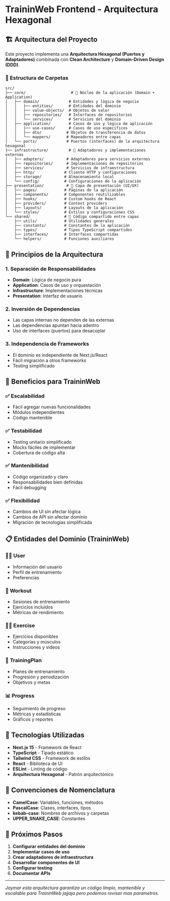 # TraininWeb Frontend - Arquitectura Hexagonal

## 🏗️ Arquitectura del Proyecto

Este proyecto implementa una **Arquitectura Hexagonal (Puertos y Adaptadores)** combinada con **Clean Architecture** y **Domain-Driven Design (DDD)**.

### 📁 Estructura de Carpetas

```
src/
├── core/                    # 🎯 Núcleo de la aplicación (Domain + Application)
│   ├── domain/             # Entidades y lógica de negocio
│   │   ├── entities/       # Entidades del dominio
│   │   ├── value-objects/  # Objetos de valor
│   │   ├── repositories/   # Interfaces de repositorios
│   │   └── services/       # Servicios del dominio
│   ├── application/        # Casos de uso y lógica de aplicación
│   │   ├── use-cases/      # Casos de uso específicos
│   │   ├── dto/           # Objetos de transferencia de datos
│   │   └── mappers/       # Mapeadores entre capas
│   └── ports/             # Puertos (interfaces) de la arquitectura hexagonal
├── infrastructure/         # 🔌 Adaptadores y implementaciones externas
│   ├── adapters/          # Adaptadores para servicios externos
│   ├── repositories/      # Implementaciones de repositorios
│   ├── services/          # Servicios de infraestructura
│   ├── http/             # Cliente HTTP y configuraciones
│   ├── storage/          # Almacenamiento local
│   └── config/           # Configuraciones de la aplicación
├── presentation/          # 🎨 Capa de presentación (UI/UX)
│   ├── pages/            # Páginas de la aplicación
│   ├── components/       # Componentes reutilizables
│   ├── hooks/            # Custom hooks de React
│   ├── providers/        # Context providers
│   ├── layouts/          # Layouts de la aplicación
│   └── styles/           # Estilos y configuraciones CSS
└── shared/               # 🔄 Código compartido entre capas
    ├── utils/            # Utilidades generales
    ├── constants/        # Constantes de la aplicación
    ├── types/            # Tipos TypeScript compartidos
    ├── interfaces/       # Interfaces compartidas
    └── helpers/          # Funciones auxiliares
```

## 🎯 Principios de la Arquitectura

### 1. **Separación de Responsabilidades**
- **Domain**: Lógica de negocio pura
- **Application**: Casos de uso y orquestación
- **Infrastructure**: Implementaciones técnicas
- **Presentation**: Interfaz de usuario

### 2. **Inversión de Dependencias**
- Las capas internas no dependen de las externas
- Las dependencias apuntan hacia adentro
- Uso de interfaces (puertos) para desacoplar

### 3. **Independencia de Frameworks**
- El dominio es independiente de Next.js/React
- Fácil migración a otros frameworks
- Testing simplificado

## 🚀 Beneficios para TraininWeb

### ✅ **Escalabilidad**
- Fácil agregar nuevas funcionalidades
- Módulos independientes
- Código mantenible

### ✅ **Testabilidad**
- Testing unitario simplificado
- Mocks fáciles de implementar
- Cobertura de código alta

### ✅ **Mantenibilidad**
- Código organizado y claro
- Responsabilidades bien definidas
- Fácil debugging

### ✅ **Flexibilidad**
- Cambios de UI sin afectar lógica
- Cambios de API sin afectar dominio
- Migración de tecnologías simplificada

## 📋 Entidades del Dominio (TraininWeb)

### 🏃‍♂️ **User**
- Información del usuario
- Perfil de entrenamiento
- Preferencias

### 💪 **Workout**
- Sesiones de entrenamiento
- Ejercicios incluidos
- Métricas de rendimiento

### 🏋️‍♂️ **Exercise**
- Ejercicios disponibles
- Categorías y músculos
- Instrucciones y videos

### 📅 **TrainingPlan**
- Planes de entrenamiento
- Progresión y periodización
- Objetivos y metas

### 📊 **Progress**
- Seguimiento de progreso
- Métricas y estadísticas
- Gráficos y reportes

## 🔧 Tecnologías Utilizadas

- **Next.js 15** - Framework de React
- **TypeScript** - Tipado estático
- **Tailwind CSS** - Framework de estilos
- **React** - Biblioteca de UI
- **ESLint** - Linting de código
- **Arquitectura Hexagonal** - Patrón arquitectónico

## 📝 Convenciones de Nomenclatura

- **CamelCase**: Variables, funciones, métodos
- **PascalCase**: Clases, interfaces, tipos
- **kebab-case**: Nombres de archivos y carpetas
- **UPPER_SNAKE_CASE**: Constantes

## 🎯 Próximos Pasos

1. **Configurar entidades del dominio**
2. **Implementar casos de uso**
3. **Crear adaptadores de infraestructura**
4. **Desarrollar componentes de UI**
5. **Configurar testing**
6. **Documentar APIs**

---

*Jaymar esta arquitectura garantiza un código limpio, mantenible y escalable para TraininWeb jajjaja pero podemos revisar mas parametros.*
